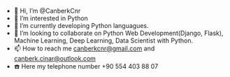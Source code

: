 - 👋 Hi, I’m @CanberkCnr
- 👀 I’m interested in Python
- 🌱 I’m currently developing Python languagues.
- 💞️ I’m looking to collaborate on Python Web Development(Django, Flask), Machine Learning, Deep Learning, Data Scientist with Python.
- 📫 How to reach me canberkcnr@gmail.com and canberk.cinar@outlook.com
- :phone: Here my telephone number +90 554 403 88 07
<!---
CanberkCnr/CanberkCnr is a ✨ special ✨ repository because its `README.md` (this file) appears on your GitHub profile.
You can click the Preview link to take a look at your changes.
--->
